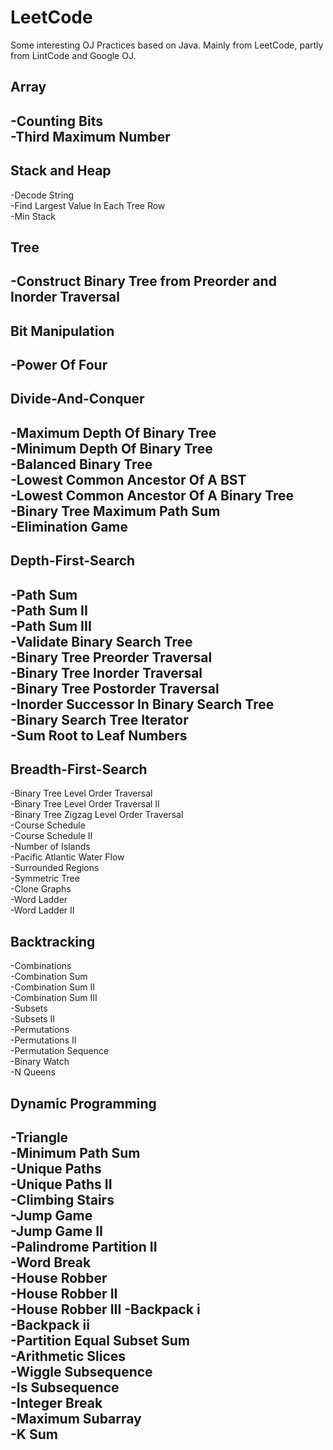 # LeetCode
Some interesting OJ Practices based on Java. Mainly from LeetCode, partly from LintCode and Google OJ.

## Array  
 -Counting Bits  
 -Third Maximum Number  
 -

## Stack and Heap
 -Decode String  
 -Find Largest Value In Each Tree Row  
 -Min Stack  
 
 
 
## Tree  
 -Construct Binary Tree from Preorder and Inorder Traversal  
 -

## Bit Manipulation  
 -Power Of Four  
 -

## Divide-And-Conquer
 -Maximum Depth Of Binary Tree  
 -Minimum Depth Of Binary Tree  
 -Balanced Binary Tree  
 -Lowest Common Ancestor Of A BST   
 -Lowest Common Ancestor Of A Binary Tree   
 -Binary Tree Maximum Path Sum   
 -Elimination Game  
 -


## Depth-First-Search
 -Path Sum  
 -Path Sum II  
 -Path Sum III  
 -Validate Binary Search Tree  
 -Binary Tree Preorder Traversal  
 -Binary Tree Inorder Traversal  
 -Binary Tree Postorder Traversal  
 -Inorder Successor In Binary Search Tree  
 -Binary Search Tree Iterator   
 -Sum Root to Leaf Numbers  
 -


## Breadth-First-Search
 -Binary Tree Level Order Traversal  
 -Binary Tree Level Order Traversal II  
 -Binary Tree Zigzag Level Order Traversal  
 -Course Schedule  
 -Course Schedule II  
 -Number of Islands  
 -Pacific Atlantic Water Flow  
 -Surrounded Regions  
 -Symmetric Tree  
 -Clone Graphs  
 -Word Ladder  
 -Word Ladder II  
 


## Backtracking
 -Combinations  
 -Combination Sum  
 -Combination Sum II  
 -Combination Sum III  
 -Subsets  
 -Subsets II  
 -Permutations  
 -Permutations II  
 -Permutation Sequence  
 -Binary Watch  
 -N Queens  
 
 


## Dynamic Programming
 -Triangle  
 -Minimum Path Sum  
 -Unique Paths  
 -Unique Paths II  
 -Climbing Stairs  
 -Jump Game  
 -Jump Game II  
 -Palindrome Partition II   
 -Word Break   
 -House Robber  
 -House Robber II  
 -House Robber III
 -Backpack i  
 -Backpack ii  
 -Partition Equal Subset Sum  
 -Arithmetic Slices  
 -Wiggle Subsequence  
 -Is Subsequence  
 -Integer Break  
 -Maximum Subarray  
 -K Sum  
 -
